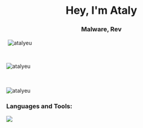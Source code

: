 <h1 align="center">Hey, I'm Ataly</h1>
<h3 align="center">Malware, Rev</h3>

<p>&nbsp;<img align="center" src="https://github-readme-stats.vercel.app/api?username=atalyeu&show_icons=true&theme=dark&locale=en" alt="atalyeu" /></p>
<br/>
<p><img align="left" src="https://github-readme-stats.vercel.app/api/top-langs?username=atalyeu&show_icons=true&theme=dark&locale=en&layout=compact" alt="atalyeu" /></p>
<br/>
<br/>

<br/>

<p align="left"> <img src="https://komarev.com/ghpvc/?username=atalyeu&label=Profile%20views&color=0e75b6&style=flat" alt="atalyeu" /> </p>

<h3 align="left">Languages and Tools:</h3>

  <a href="https://skillicons.dev">
    <img src="https://skillicons.dev/icons?i=c,cpp,cs,ts,py,docker,linux,express,nestjs" />
  </a>
